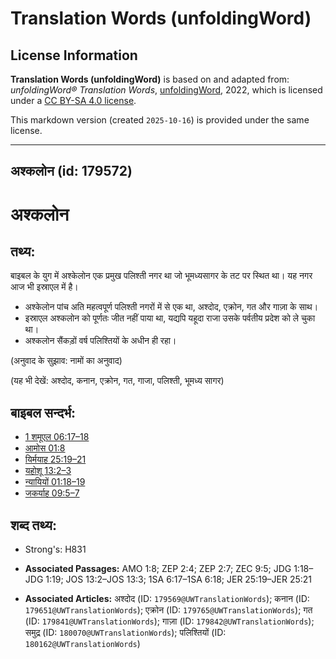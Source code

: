 # Translation Words (unfoldingWord)

## License Information

**Translation Words (unfoldingWord)** is based on and adapted from: _unfoldingWord® Translation Words_, [unfoldingWord](https://unfoldingword.org/utw), 2022, which is licensed under a [CC BY-SA 4.0 license](https://creativecommons.org/licenses/by-sa/4.0/legalcode.en).

This markdown version (created `2025-10-16`) is provided under the same license.



--------------------------------

## अश्कलोन (id: 179572)

अश्कलोन
=======

तथ्य:
-----

बाइबल के युग में अश्केलोन एक प्रमुख पलिश्ती नगर था जो भूमध्यसागर के तट पर स्थित था। यह नगर आज भी इस्राएल में है।

* अश्केलोन पांच अति महत्वपूर्ण पलिश्ती नगरों में से एक था, अश्दोद, एक्रोन, गत और गाज़ा के साथ।
* इस्राएल अश्कलोन को पूर्णतः जीत नहीं पाया था, यद्यपि यहूदा राजा उसके पर्वतीय प्रदेश को ले चुका था।
* अश्कलोन सैंकड़ों वर्ष पलिश्तियों के अधीन ही रहा।

(अनुवाद के सुझाव: नामों का अनुवाद)

(यह भी देखें: अश्दोद, कनान, एक्रोन, गत, गाजा, पलिश्ती, भूमध्य सागर)

बाइबल सन्दर्भ:
--------------

* [1 शमूएल 06:17–18](https://ref.ly/1Sam0:0)
* [आमोस 01:8](https://ref.ly/Amos1:8)
* [यिर्मयाह 25:19–21](https://ref.ly/Jer25:19-Jer25:21)
* [यहोशू 13:2–3](https://ref.ly/Josh13:2-Josh13:3)
* [न्यायियों 01:18–19](https://ref.ly/Judg1:18-Judg1:19)
* [जकर्याह 09:5–7](https://ref.ly/Zech9:5-Zech9:7)

शब्द तथ्य:
----------

* Strong's: H831

* **Associated Passages:** AMO 1:8; ZEP 2:4; ZEP 2:7; ZEC 9:5; JDG 1:18–JDG 1:19; JOS 13:2–JOS 13:3; 1SA 6:17–1SA 6:18; JER 25:19–JER 25:21
* **Associated Articles:** अश्दोद (ID: `179569@UWTranslationWords`); कनान (ID: `179651@UWTranslationWords`); एक्रोन (ID: `179765@UWTranslationWords`); गत (ID: `179841@UWTranslationWords`); गाज़ा (ID: `179842@UWTranslationWords`); समुद्र (ID: `180070@UWTranslationWords`); पलिश्तियों (ID: `180162@UWTranslationWords`)

